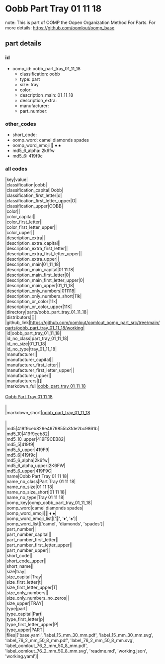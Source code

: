# Oobb Part Tray 01 11 18  

note: This is part of OOMP the Oopen Organization Method For Parts. For more details: https://github.com/oomlout/oomp_base

##  part details





### id
* oomp_id: oobb_part_tray_01_11_18
  * classification: oobb
  * type: part
  * size: tray
  * color: 
  * description_main: 01_11_18
  * description_extra: 
  * manufacturer: 
  * part_number: 

### other_codes
* short_code: 
* oomp_word: camel diamonds spades
* oomp_word_emoji :camel: :diamonds: :spades:
* md5_6_alpha: 2k6fw
* md5_6: 419f9c

### all codes 
|key|value|  
|classification|oobb|  
|classification_capital|Oobb|  
|classification_first_letter|o|  
|classification_first_letter_upper|O|  
|classification_upper|OOBB|  
|color||  
|color_capital||  
|color_first_letter||  
|color_first_letter_upper||  
|color_upper||  
|description_extra||  
|description_extra_capital||  
|description_extra_first_letter||  
|description_extra_first_letter_upper||  
|description_extra_upper||  
|description_main|01_11_18|  
|description_main_capital|01.11.18|  
|description_main_first_letter|0|  
|description_main_first_letter_upper|0|  
|description_main_upper|01_11_18|  
|description_only_numbers|011118|  
|description_only_numbers_short|11k|  
|description_or_color|11k|  
|description_or_color_upper|11K|  
|directory|parts/oobb_part_tray_01_11_18|  
|distributors|[]|  
|github_link|https://github.com/oomlout/oomlout_oomp_part_src/tree/main/parts/oobb_part_tray_01_11_18/working|  
|id|oobb_part_tray_01_11_18|  
|id_no_class|part_tray_01_11_18|  
|id_no_size|01_11_18|  
|id_no_type|tray_01_11_18|  
|manufacturer||  
|manufacturer_capital||  
|manufacturer_first_letter||  
|manufacturer_first_letter_upper||  
|manufacturer_upper||  
|manufacturers|[]|  
|markdown_full|[oobb_part_tray_01_11_18](https://github.com/oomlout/oomlout_oomp_part_src/tree/main/parts/oobb_part_tray_01_11_18/working)<br>[](https://github.com/oomlout/oomlout_oomp_part_src/tree/main/parts/oobb_part_tray_01_11_18/working)<br>[Oobb Part Tray 01 11 18](https://github.com/oomlout/oomlout_oomp_part_src/tree/main/parts/oobb_part_tray_01_11_18/working)<br><br>|  
|markdown_short|[oobb_part_tray_01_11_18](https://github.com/oomlout/oomlout_oomp_part_src/tree/main/parts/oobb_part_tray_01_11_18/working)<br><br>|  
|md5|419f9ceb829e4979855b3fde2bc9861b|  
|md5_10|419f9ceb82|  
|md5_10_upper|419F9CEB82|  
|md5_5|419f9|  
|md5_5_upper|419F9|  
|md5_6|419f9c|  
|md5_6_alpha|2k6fw|  
|md5_6_alpha_upper|2K6FW|  
|md5_6_upper|419F9C|  
|name|Oobb Part Tray 01 11 18|  
|name_no_class|Part Tray 01 11 18|  
|name_no_size|01 11 18|  
|name_no_size_short|01 11 18|  
|name_no_type|Tray 01 11 18|  
|oomp_key|oomp_oobb_part_tray_01_11_18|  
|oomp_word|camel diamonds spades|  
|oomp_word_emoji|:camel: :diamonds: :spades:|  
|oomp_word_emoji_list|[':camel:', ':diamonds:', ':spades:']|  
|oomp_word_list|['camel', 'diamonds', 'spades']|  
|part_number||  
|part_number_capital||  
|part_number_first_letter||  
|part_number_first_letter_upper||  
|part_number_upper||  
|short_code||  
|short_code_upper||  
|short_name||  
|size|tray|  
|size_capital|Tray|  
|size_first_letter|t|  
|size_first_letter_upper|T|  
|size_only_numbers||  
|size_only_numbers_no_zeros||  
|size_upper|TRAY|  
|type|part|  
|type_capital|Part|  
|type_first_letter|p|  
|type_first_letter_upper|P|  
|type_upper|PART|  
|files|['base.yaml', 'label_15_mm_30_mm.pdf', 'label_15_mm_30_mm.svg', 'label_76_2_mm_50_8_mm.pdf', 'label_76_2_mm_50_8_mm.svg', 'label_oomlout_76_2_mm_50_8_mm.pdf', 'label_oomlout_76_2_mm_50_8_mm.svg', 'readme.md', 'working.json', 'working.yaml']|  

